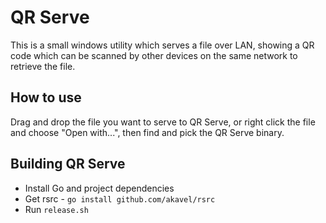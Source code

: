 # QR Serve

This is a small windows utility which serves a file over LAN,
showing a QR code which can be scanned by other devices on the
same network to retrieve the file.

## How to use

Drag and drop the file you want to serve to QR Serve, or right
click the file and choose "Open with...", then find and pick
the QR Serve binary.

## Building QR Serve

- Install Go and project dependencies
- Get rsrc - `go install github.com/akavel/rsrc`
- Run `release.sh`